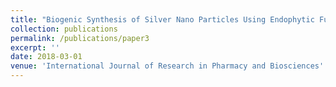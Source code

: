 ```yaml
---
title: "Biogenic Synthesis of Silver Nano Particles Using Endophytic Fungi P. Chrysogenum Isolated from the Leaves of Withania Somnifera and its Antibacterial Activity"
collection: publications
permalink: /publications/paper3
excerpt: ''
date: 2018-03-01
venue: 'International Journal of Research in Pharmacy and Biosciences'
---
```

